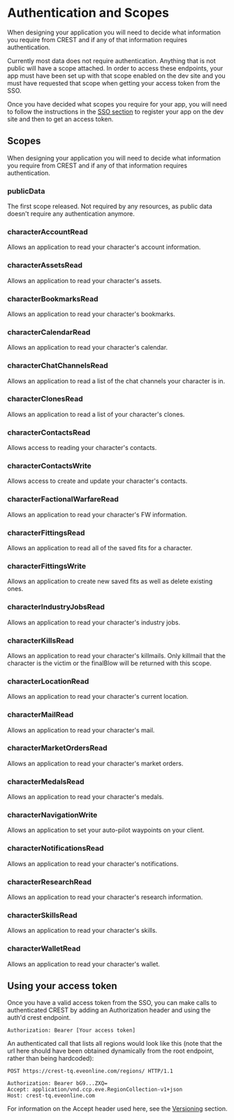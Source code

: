 # Authentication and Scopes
When designing your application you will need to decide what information you require from CREST and if any of that information requires authentication.

Currently most data does not require authentication. Anything that is not public will have a scope attached. In order to access these endpoints, your app must have been set up with that scope enabled on the dev site and you must have requested that scope when getting your access token from the SSO.

Once you have decided what scopes you require for your app, you will need to follow the instructions in the [SSO section](../sso/intro) to register your app on the dev site and then to get an access token.

## Scopes
When designing your application you will need to decide what information you require from CREST and if any of that information requires authentication.

### publicData
The first scope released. Not required by any resources, as public data doesn't require any authentication anymore.

### characterAccountRead
Allows an application to read your character's account information.

### characterAssetsRead
Allows an application to read your character's assets.

### characterBookmarksRead
Allows an application to read your character's bookmarks.

### characterCalendarRead
Allows an application to read your character's calendar.

### characterChatChannelsRead
Allows an application to read a list of the chat channels your character is in.

### characterClonesRead
Allows an application to read a list of your character's clones.

### characterContactsRead
Allows access to reading your character's contacts.

### characterContactsWrite
Allows access to create and update your character's contacts.

### characterFactionalWarfareRead

Allows an application to read your character's FW information.

### characterFittingsRead
Allows an application to read all of the saved fits for a character.

### characterFittingsWrite
Allows an application to create new saved fits as well as delete existing ones.

### characterIndustryJobsRead
Allows an application to read your character's industry jobs.

### characterKillsRead
Allows an application to read your character's killmails. Only killmail that the character is the victim or the finalBlow will be returned with this scope.

### characterLocationRead
Allows an application to read your character's current location.

### characterMailRead
Allows an application to read your character's mail.

### characterMarketOrdersRead
Allows an application to read your character's market orders.

### characterMedalsRead
Allows an application to read your character's medals.

### characterNavigationWrite
Allows an application to set your auto-pilot waypoints on your client.

### characterNotificationsRead
Allows an application to read your character's notifications.

### characterResearchRead
Allows an application to read your character's research information.

### characterSkillsRead
Allows an application to read your character's skills.

### characterWalletRead
Allows an application to read your character's wallet.

## Using your access token
Once you have a valid access token from the SSO, you can make calls to authenticated CREST by adding an Authorization header and using the auth'd crest endpoint.
```http
Authorization: Bearer [Your access token]
```
An authenticated call that lists all regions would look like this (note that the url here should have been obtained dynamically from the root endpoint, rather than being hardcoded):
```http
POST https://crest-tq.eveonline.com/regions/ HTTP/1.1

Authorization: Bearer bG9...ZXQ=
Accept: application/vnd.ccp.eve.RegionCollection-v1+json
Host: crest-tq.eveonline.com
```    
For information on the Accept header used here, see the [Versioning](versioning.md) section.

